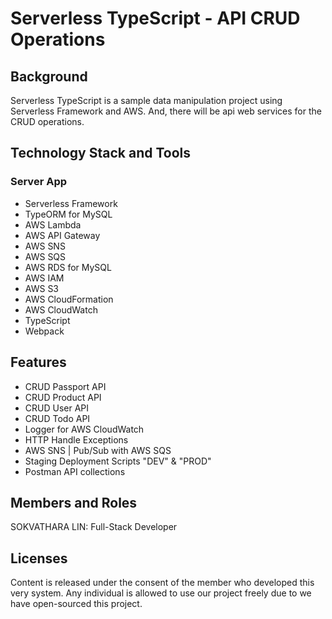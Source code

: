 # Serverless TypeScript - API CRUD Operations

## Background

Serverless TypeScript is a sample data manipulation project using Serverless Framework and AWS. And, there will be api web services for the CRUD operations.

## Technology Stack and Tools

### Server App

- Serverless Framework
- TypeORM for MySQL
- AWS Lambda
- AWS API Gateway
- AWS SNS
- AWS SQS
- AWS RDS for MySQL
- AWS IAM
- AWS S3
- AWS CloudFormation
- AWS CloudWatch
- TypeScript
- Webpack

## Features

- CRUD Passport API
- CRUD Product API
- CRUD User API
- CRUD Todo API
- Logger for AWS CloudWatch
- HTTP Handle Exceptions
- AWS SNS | Pub/Sub with AWS SQS
- Staging Deployment Scripts "DEV" & "PROD"
- Postman API collections

## Members and Roles

SOKVATHARA LIN: Full-Stack Developer

## Licenses

Content is released under the consent of the member who developed this very system. Any individual is allowed to use our project freely due to we have open-sourced this project.
